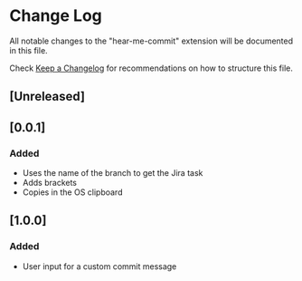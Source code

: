 # Change Log
All notable changes to the "hear-me-commit" extension will be documented in this file.

Check [Keep a Changelog](http://keepachangelog.com/) for recommendations on how to structure this file.

## [Unreleased]

## [0.0.1]
### Added
- Uses the name of the branch to get the Jira task
- Adds brackets
- Copies in the OS clipboard

## [1.0.0]
### Added
- User input for a custom commit message
